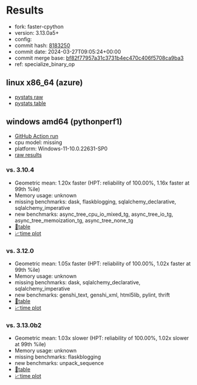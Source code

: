 # Results

- fork: faster-cpython
- version: 3.13.0a5+
- config: 
- commit hash: [8183250](https://github.com/faster%2dcpython/cpython/commit/8183250)
- commit date: 2024-03-27T09:05:24+00:00
- commit merge base: [bf82f77957a31c3731b4ec470c406f5708ca9ba3](https://github.com/faster%2dcpython/cpython/commit/bf82f77957a31c3731b4ec470c406f5708ca9ba3)
- ref: specialize_binary_op

## linux x86_64 (azure)

- [pystats raw](bm-20240327-azure-x86_64-faster%252dcpython-specialize_binary_op-3.13.0a5%2B-8183250-pystats.json)
- [pystats table](bm-20240327-azure-x86_64-faster%252dcpython-specialize_binary_op-3.13.0a5%2B-8183250-pystats.md)

## windows amd64 (pythonperf1)

- [GitHub Action run](https://github.com/faster-cpython/benchmarking/actions/runs/8449221311)
- cpu model: missing
- platform: Windows-11-10.0.22631-SP0
- [raw results](bm-20240327-pythonperf1-amd64-faster%252dcpython-specialize_binary_op-3.13.0a5%2B-8183250.json)

### vs. 3.10.4

- Geometric mean: 1.20x faster (HPT: reliability of 100.00%, 1.16x faster at 99th %ile)
- Memory usage: unknown
- missing benchmarks: dask, flaskblogging, sqlalchemy_declarative, sqlalchemy_imperative
- new benchmarks: async_tree_cpu_io_mixed_tg, async_tree_io_tg, async_tree_memoization_tg, async_tree_none_tg
- [📄table](bm-20240327-pythonperf1-amd64-faster%252dcpython-specialize_binary_op-3.13.0a5%2B-8183250-vs-3.10.4.md)
- [📈time plot](bm-20240327-pythonperf1-amd64-faster%252dcpython-specialize_binary_op-3.13.0a5%2B-8183250-vs-3.10.4.svg)

### vs. 3.12.0

- Geometric mean: 1.05x faster (HPT: reliability of 100.00%, 1.02x faster at 99th %ile)
- Memory usage: unknown
- missing benchmarks: dask, sqlalchemy_declarative, sqlalchemy_imperative
- new benchmarks: genshi_text, genshi_xml, html5lib, pylint, thrift
- [📄table](bm-20240327-pythonperf1-amd64-faster%252dcpython-specialize_binary_op-3.13.0a5%2B-8183250-vs-3.12.0.md)
- [📈time plot](bm-20240327-pythonperf1-amd64-faster%252dcpython-specialize_binary_op-3.13.0a5%2B-8183250-vs-3.12.0.svg)

### vs. 3.13.0b2

- Geometric mean: 1.03x slower (HPT: reliability of 100.00%, 1.02x slower at 99th %ile)
- Memory usage: unknown
- missing benchmarks: flaskblogging
- new benchmarks: unpack_sequence
- [📄table](bm-20240327-pythonperf1-amd64-faster%252dcpython-specialize_binary_op-3.13.0a5%2B-8183250-vs-3.13.0b2.md)
- [📈time plot](bm-20240327-pythonperf1-amd64-faster%252dcpython-specialize_binary_op-3.13.0a5%2B-8183250-vs-3.13.0b2.svg)

